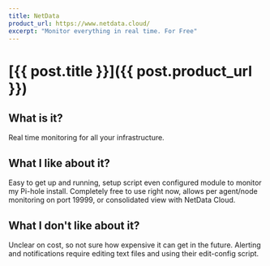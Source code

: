 ```yaml
---
title: NetData 
product_url: https://www.netdata.cloud/
excerpt: "Monitor everything in real time. For Free"
---
```

# [{{ post.title }}]({{ post.product_url }})

## What is it? 
Real time monitoring for all your infrastructure. 


## What I like about it? 
Easy to get up and running, setup script even configured module to monitor my Pi-hole install.  Completely free to use right now, allows per agent/node monitoring on port 19999, or consolidated view with NetData Cloud.

## What I don't like about it? 

Unclear on cost, so not sure how expensive it can get in the future.  Alerting and notifications require editing text files and using their edit-config script.